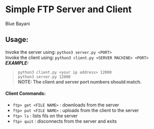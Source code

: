 # Simple FTP Server and Client
Blue Bayani</br>

## Usage:</br>
Invoke the server using: ```python3 server.py <PORT>``` </br>
Invoke the client using: ```python3 client.py <SERVER MACHINE> <PORT>```</br>
_**EXAMPLE:**_</br>
> ```python3 client.py <your ip address> 12000``` </br> 
> ```python3 server.py 12000```</br> 
**NOTE: The client and server port numbers should match.**</br>

#### Client Commands:</br>
- ```ftp> get <FILE NAME>``` :  downloads <FILE NAME> from the server</br>
- ```ftp> put <FILE NAME>``` :  uploads <FILE NAME> from the client to the server</br>
- ```ftp> ls```         :  lists fils on the server</br>
- ```ftp> quit```      :  disconnects from the server and exits</br>
